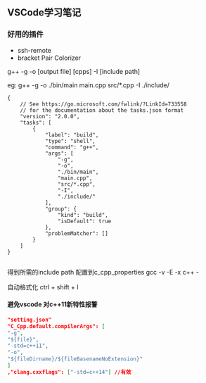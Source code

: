 ## VSCode学习笔记

### 好用的插件

- ssh-remote
- bracket Pair Colorizer

g++ -g -o [output file] [cpps] -I [include path]

eg: g++ -g -o ./bin/main main.cpp src/*.cpp -I ./include/

```
{
    // See https://go.microsoft.com/fwlink/?LinkId=733558
    // for the documentation about the tasks.json format
    "version": "2.0.0",
    "tasks": [
        {
            "label": "build",
            "type": "shell",
            "command": "g++",
            "args": [
                "-g",
                "-o",
                "./bin/main",
                "main.cpp",
                "src/*.cpp",
                "-I",
                "./include/"
            ],
            "group": {
                "kind": "build",
                "isDefault": true
            },
            "problemMatcher": []
        }
    ]
}


```

得到所需的include path 配置到c_cpp_properties
gcc -v -E -x c++ -

自动格式化 ctrl + shift + I

#### 避免vscode 对c++11新特性报警

```json
"setting.json"
"C_Cpp.default.compilerArgs": [
"-g",
"${file}",
"-std=c++11",
"-o",
"${fileDirname}/${fileBasenameNoExtension}"
]
,"clang.cxxflags": ["-std=c++14"] //有效
```

